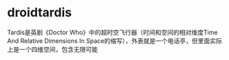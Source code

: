 # droidtardis
Tardis是英剧《Doctor Who》中的超时空飞行器（时间和空间的相对维度Time And Relative Dimensions In Space的缩写），外表就是一个电话亭，但里面实际上是一个四维空间，包含无限可能
